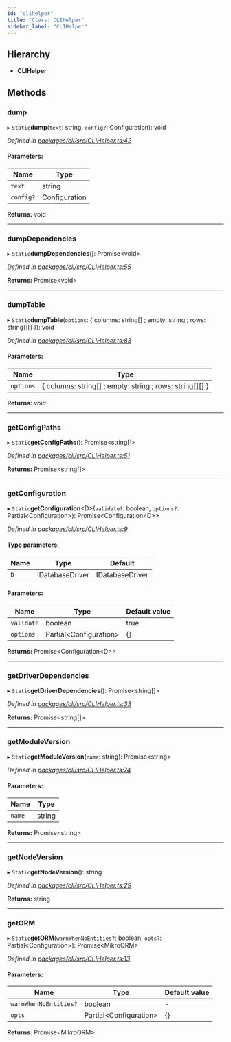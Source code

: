 ```yaml
---
id: "clihelper"
title: "Class: CLIHelper"
sidebar_label: "CLIHelper"
---
```


## Hierarchy

* **CLIHelper**

## Methods

### dump

▸ `Static`**dump**(`text`: string, `config?`: Configuration): void

*Defined in [packages/cli/src/CLIHelper.ts:42](https://github.com/mikro-orm/mikro-orm/blob/4249b052e/packages/cli/src/CLIHelper.ts#L42)*

#### Parameters:

Name | Type |
------ | ------ |
`text` | string |
`config?` | Configuration |

**Returns:** void

___

### dumpDependencies

▸ `Static`**dumpDependencies**(): Promise&#60;void>

*Defined in [packages/cli/src/CLIHelper.ts:55](https://github.com/mikro-orm/mikro-orm/blob/4249b052e/packages/cli/src/CLIHelper.ts#L55)*

**Returns:** Promise&#60;void>

___

### dumpTable

▸ `Static`**dumpTable**(`options`: { columns: string[] ; empty: string ; rows: string[][]  }): void

*Defined in [packages/cli/src/CLIHelper.ts:83](https://github.com/mikro-orm/mikro-orm/blob/4249b052e/packages/cli/src/CLIHelper.ts#L83)*

#### Parameters:

Name | Type |
------ | ------ |
`options` | { columns: string[] ; empty: string ; rows: string[][]  } |

**Returns:** void

___

### getConfigPaths

▸ `Static`**getConfigPaths**(): Promise&#60;string[]>

*Defined in [packages/cli/src/CLIHelper.ts:51](https://github.com/mikro-orm/mikro-orm/blob/4249b052e/packages/cli/src/CLIHelper.ts#L51)*

**Returns:** Promise&#60;string[]>

___

### getConfiguration

▸ `Static`**getConfiguration**&#60;D>(`validate?`: boolean, `options?`: Partial&#60;Configuration>): Promise&#60;Configuration&#60;D>>

*Defined in [packages/cli/src/CLIHelper.ts:9](https://github.com/mikro-orm/mikro-orm/blob/4249b052e/packages/cli/src/CLIHelper.ts#L9)*

#### Type parameters:

Name | Type | Default |
------ | ------ | ------ |
`D` | IDatabaseDriver | IDatabaseDriver |

#### Parameters:

Name | Type | Default value |
------ | ------ | ------ |
`validate` | boolean | true |
`options` | Partial&#60;Configuration> | {} |

**Returns:** Promise&#60;Configuration&#60;D>>

___

### getDriverDependencies

▸ `Static`**getDriverDependencies**(): Promise&#60;string[]>

*Defined in [packages/cli/src/CLIHelper.ts:33](https://github.com/mikro-orm/mikro-orm/blob/4249b052e/packages/cli/src/CLIHelper.ts#L33)*

**Returns:** Promise&#60;string[]>

___

### getModuleVersion

▸ `Static`**getModuleVersion**(`name`: string): Promise&#60;string>

*Defined in [packages/cli/src/CLIHelper.ts:74](https://github.com/mikro-orm/mikro-orm/blob/4249b052e/packages/cli/src/CLIHelper.ts#L74)*

#### Parameters:

Name | Type |
------ | ------ |
`name` | string |

**Returns:** Promise&#60;string>

___

### getNodeVersion

▸ `Static`**getNodeVersion**(): string

*Defined in [packages/cli/src/CLIHelper.ts:29](https://github.com/mikro-orm/mikro-orm/blob/4249b052e/packages/cli/src/CLIHelper.ts#L29)*

**Returns:** string

___

### getORM

▸ `Static`**getORM**(`warnWhenNoEntities?`: boolean, `opts?`: Partial&#60;Configuration>): Promise&#60;MikroORM>

*Defined in [packages/cli/src/CLIHelper.ts:13](https://github.com/mikro-orm/mikro-orm/blob/4249b052e/packages/cli/src/CLIHelper.ts#L13)*

#### Parameters:

Name | Type | Default value |
------ | ------ | ------ |
`warnWhenNoEntities?` | boolean | - |
`opts` | Partial&#60;Configuration> | {} |

**Returns:** Promise&#60;MikroORM>
